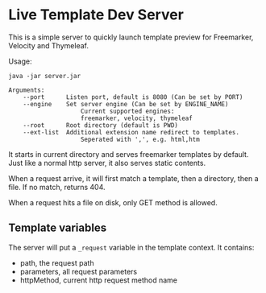 Live Template Dev Server
===

This is a simple server to quickly launch template preview for Freemarker, Velocity and Thymeleaf.

Usage:
```
java -jar server.jar

Arguments:
    --port      Listen port, default is 8080 (Can be set by PORT)
    --engine    Set server engine (Can be set by ENGINE_NAME)
                    Current supported engines:
                    freemarker, velocity, thymeleaf
    --root      Root directory (default is PWD)
    --ext-list  Additional extension name redirect to templates.
                    Seperated with ',', e.g. html,htm
```

It starts in current directory and serves freemarker templates by default. 
Just like a normal http server, it also serves static contents.

When a request arrive, it will first match a template, then a directory, then a file.
If no match, returns 404.

When a request hits a file on disk, only GET method is allowed.

## Template variables

The server will put a `_request` variable in the template context.
It contains:
- path, the request path
- parameters, all request parameters
- httpMethod, current http request method name
